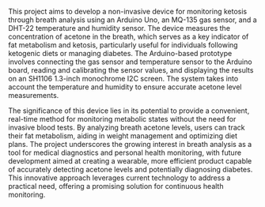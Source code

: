 This project aims to develop a non-invasive device for monitoring ketosis through breath analysis using an Arduino Uno, an MQ-135 gas sensor, and a DHT-22 temperature and humidity sensor. The device measures the concentration of acetone in the breath, which serves as a key indicator of fat metabolism and ketosis, particularly useful for individuals following ketogenic diets or managing diabetes. The Arduino-based prototype involves connecting the gas sensor and temperature sensor to the Arduino board, reading and calibrating the sensor values, and displaying the results on an SH1106 1.3-inch monochrome I2C screen. The system takes into account the temperature and humidity to ensure accurate acetone level measurements.

The significance of this device lies in its potential to provide a convenient, real-time method for monitoring metabolic states without the need for invasive blood tests. By analyzing breath acetone levels, users can track their fat metabolism, aiding in weight management and optimizing diet plans. The project underscores the growing interest in breath analysis as a tool for medical diagnostics and personal health monitoring, with future development aimed at creating a wearable, more efficient product capable of accurately detecting acetone levels and potentially diagnosing diabetes. This innovative approach leverages current technology to address a practical need, offering a promising solution for continuous health monitoring.
